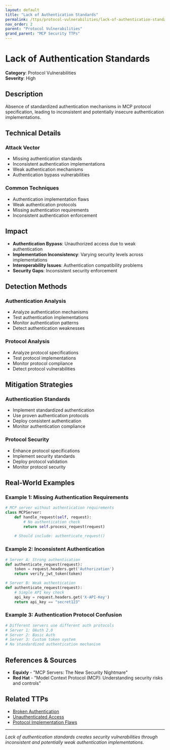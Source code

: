 ```yaml
---
layout: default
title: "Lack of Authentication Standards"
permalink: /ttps/protocol-vulnerabilities/lack-of-authentication-standards/
nav_order: 2
parent: "Protocol Vulnerabilities"
grand_parent: "MCP Security TTPs"
---
```


# Lack of Authentication Standards

**Category**: Protocol Vulnerabilities  
**Severity**: High  

## Description

Absence of standardized authentication mechanisms in MCP protocol specification, leading to inconsistent and potentially insecure authentication implementations.

## Technical Details

### Attack Vector
- Missing authentication standards
- Inconsistent authentication implementations
- Weak authentication mechanisms
- Authentication bypass vulnerabilities

### Common Techniques
- Authentication implementation flaws
- Weak authentication protocols
- Missing authentication requirements
- Inconsistent authentication enforcement

## Impact

- **Authentication Bypass**: Unauthorized access due to weak authentication
- **Implementation Inconsistency**: Varying security levels across implementations
- **Interoperability Issues**: Authentication compatibility problems
- **Security Gaps**: Inconsistent security enforcement

## Detection Methods

### Authentication Analysis
- Analyze authentication mechanisms
- Test authentication implementations
- Monitor authentication patterns
- Detect authentication weaknesses

### Protocol Analysis
- Analyze protocol specifications
- Test protocol implementations
- Monitor protocol compliance
- Detect protocol vulnerabilities

## Mitigation Strategies

### Authentication Standards
- Implement standardized authentication
- Use proven authentication protocols
- Deploy consistent authentication
- Monitor authentication compliance

### Protocol Security
- Enhance protocol specifications
- Implement security standards
- Deploy protocol validation
- Monitor protocol security

## Real-World Examples

### Example 1: Missing Authentication Requirements
```python
# MCP server without authentication requirements
class MCPServer:
    def handle_request(self, request):
        # No authentication check
        return self.process_request(request)
    
    # Should include: authenticate_request()
```

### Example 2: Inconsistent Authentication
```python
# Server A: Strong authentication
def authenticate_request(request):
    token = request.headers.get('Authorization')
    return verify_jwt_token(token)

# Server B: Weak authentication
def authenticate_request(request):
    # Simple API key check
    api_key = request.headers.get('X-API-Key')
    return api_key == "secret123"
```

### Example 3: Authentication Protocol Confusion
```python
# Different servers use different auth protocols
# Server 1: OAuth 2.0
# Server 2: Basic Auth
# Server 3: Custom token system
# No standardized authentication mechanism
```

## References & Sources

- **Equixly** - "MCP Servers: The New Security Nightmare"
- **Red Hat** - "Model Context Protocol (MCP): Understanding security risks and controls"

## Related TTPs

- [Broken Authentication](../authentication/broken-authentication.md)
- [Unauthenticated Access](../authentication/unauthenticated-access.md)
- [Protocol Implementation Flaws](protocol-implementation-flaws.md)

---

*Lack of authentication standards creates security vulnerabilities through inconsistent and potentially weak authentication implementations.*